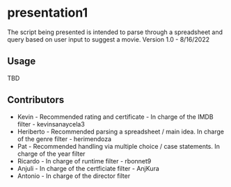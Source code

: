 # presentation1

The script being presented is intended to parse through a spreadsheet and query based on user input to suggest a movie.
Version 1.0 - 8/16/2022


## Usage

TBD

## Contributors
* Kevin - Recommended rating and certificate - In charge of the IMDB filter - kevinsanaycela3
* Heriberto - Recommended parsing a spreadsheet / main idea. In charge of the genre filter - herimendoza
* Pat - Recommended handling via multiple choice / case statements. In charge of the year filter
* Ricardo - In charge of runtime filter - rbonnet9
* Anjuli -  In charge of the certficiate filter - AnjKura
* Antonio - In charge of the director filter
